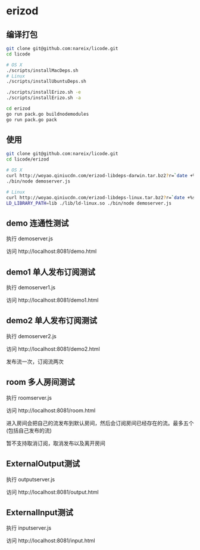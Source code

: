 # erizod

## 编译打包

```bash
git clone git@github.com:nareix/licode.git
cd licode

# OS X
./scripts/installMacDeps.sh
# Linux
./scripts/installUbuntuDeps.sh

./scripts/installErizo.sh -e
./scripts/installErizo.sh -a

cd erizod
go run pack.go buildnodemodules
go run pack.go pack
```

## 使用

```bash
git clone git@github.com:nareix/licode.git
cd licode/erizod

# OS X
curl http://woyao.qiniucdn.com/erizod-libdeps-darwin.tar.bz2?r=`date +%s` | tar xjf -
./bin/node demoserver.js

# Linux
curl http://woyao.qiniucdn.com/erizod-libdeps-linux.tar.bz2?r=`date +%s` | tar xjf -
LD_LIBRARY_PATH=lib ./lib/ld-linux.so ./bin/node demoserver.js
```

## demo 连通性测试

执行 demoserver.js

访问 http://localhost:8081/demo.html

## demo1 单人发布订阅测试

执行 demoserver1.js

访问 http://localhost:8081/demo1.html

## demo2 单人发布订阅测试

执行 demoserver2.js

访问 http://localhost:8081/demo2.html

发布流一次，订阅流两次

## room 多人房间测试

执行 roomserver.js

访问 http://localhost:8081/room.html

进入房间会把自己的流发布到默认房间，然后会订阅房间已经存在的流。最多五个(包括自己发布的流)

暂不支持取消订阅，取消发布以及离开房间

## ExternalOutput测试

执行 outputserver.js

访问 http://localhost:8081/output.html

## ExternalInput测试

执行 inputserver.js

访问 http://localhost:8081/input.html

